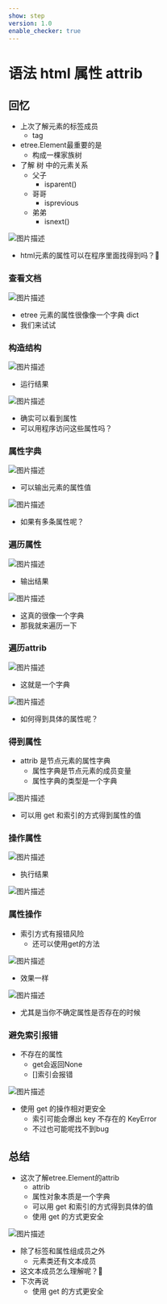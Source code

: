 ```yaml
---
show: step
version: 1.0
enable_checker: true
---
```


# 语法 html 属性 attrib

## 回忆

- 上次了解元素的标签成员
  - tag
- etree.Element最重要的是
	- 构成一棵家族树
- 了解 树 中的元素关系
  - 父子 
	- isparent()
  - 哥哥
	- isprevious
  - 弟弟
	- isnext()

![图片描述](https://doc.shiyanlou.com/courses/uid1190679-20221119-1668854537523)

- html元素的属性可以在程序里面找得到吗？🤔

### 查看文档

![图片描述](https://doc.shiyanlou.com/courses/uid1190679-20210901-1630461037878)

- etree 元素的属性很像像一个字典 dict
- 我们来试试

### 构造结构

![图片描述](https://doc.shiyanlou.com/courses/uid1190679-20221119-1668851848440)

- 运行结果

![图片描述](https://doc.shiyanlou.com/courses/uid1190679-20221119-1668851857000)

- 确实可以看到属性
- 可以用程序访问这些属性吗？

### 属性字典

![图片描述](https://doc.shiyanlou.com/courses/uid1190679-20221119-1668852474730)

- 可以输出元素的属性值

![图片描述](https://doc.shiyanlou.com/courses/uid1190679-20221119-1668852496816)

- 如果有多条属性呢？

### 遍历属性

![图片描述](https://doc.shiyanlou.com/courses/uid1190679-20221119-1668853225987)

- 输出结果

![图片描述](https://doc.shiyanlou.com/courses/uid1190679-20221119-1668853241156)

- 这真的很像一个字典
- 那我就来遍历一下

### 遍历attrib

![图片描述](https://doc.shiyanlou.com/courses/uid1190679-20221119-1668853482130)

- 这就是一个字典

![图片描述](https://doc.shiyanlou.com/courses/uid1190679-20221119-1668853496169)

- 如何得到具体的属性呢？

### 得到属性

- attrib 是节点元素的属性字典
  - 属性字典是节点元素的成员变量
  - 属性字典的类型是一个字典

![图片描述](https://doc.shiyanlou.com/courses/uid1190679-20210901-1630461979008)

- 可以用 get 和索引的方式得到属性的值

### 操作属性

![图片描述](https://doc.shiyanlou.com/courses/uid1190679-20221119-1668853775858)

- 执行结果

![图片描述](https://doc.shiyanlou.com/courses/uid1190679-20221119-1668853792655)

### 属性操作

- 索引方式有报错风险
	- 还可以使用get的方法

![图片描述](https://doc.shiyanlou.com/courses/uid1190679-20221119-1668857510613)

- 效果一样

![图片描述](https://doc.shiyanlou.com/courses/uid1190679-20221119-1668857530187)

- 尤其是当你不确定属性是否存在的时候

### 避免索引报错

- 不存在的属性
	- get会返回None
	- []索引会报错

![图片描述](https://doc.shiyanlou.com/courses/uid1190679-20221119-1668857699571)

- 使用 get 的操作相对更安全
	- 索引可能会爆出 key 不存在的 KeyError
	- 不过也可能呢找不到bug

## 总结

- 这次了解etree.Element的attrib
  - attrib
  - 属性对象本质是一个字典
  - 可以用 get 和索引的方式得到具体的值
  - 使用 get 的方式更安全

![图片描述](https://doc.shiyanlou.com/courses/uid1190679-20221119-1668858225490)

- 除了标签和属性组成员之外
  - 元素类还有文本成员
- 这文本成员怎么理解呢？🤔
- 下次再说
  - 使用 get 的方式更安全

